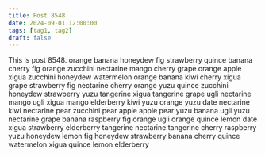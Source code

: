 ```yaml
---
title: Post 8548
date: 2024-09-01 12:00:00
tags: [tag1, tag2]
draft: false
---
```

This is post 8548.
orange
banana
honeydew
fig
strawberry
quince
banana
cherry
fig
orange
zucchini
nectarine
mango
cherry
grape
orange
apple
xigua
zucchini
honeydew
watermelon
orange
banana
kiwi
cherry
xigua
grape
strawberry
fig
nectarine
cherry
orange
yuzu
quince
zucchini
honeydew
strawberry
yuzu
tangerine
xigua
tangerine
grape
ugli
nectarine
mango
ugli
xigua
mango
elderberry
kiwi
yuzu
orange
yuzu
date
nectarine
kiwi
nectarine
pear
zucchini
pear
apple
apple
pear
yuzu
banana
ugli
yuzu
nectarine
grape
banana
raspberry
fig
orange
ugli
orange
quince
lemon
date
xigua
strawberry
elderberry
tangerine
nectarine
tangerine
cherry
raspberry
yuzu
honeydew
lemon
fig
honeydew
strawberry
banana
cherry
quince
watermelon
xigua
quince
lemon
elderberry
